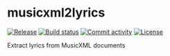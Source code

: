 # musicxml2lyrics

[![Release](https://img.shields.io/github/v/release/willf/musicxml2lyrics)](https://img.shields.io/github/v/release/willf/musicxml2lyrics)
[![Build status](https://img.shields.io/github/actions/workflow/status/willf/musicxml2lyrics/main.yml?branch=main)](https://github.com/willf/musicxml2lyrics/actions/workflows/main.yml?query=branch%3Amain)
[![Commit activity](https://img.shields.io/github/commit-activity/m/willf/musicxml2lyrics)](https://img.shields.io/github/commit-activity/m/willf/musicxml2lyrics)
[![License](https://img.shields.io/github/license/willf/musicxml2lyrics)](https://img.shields.io/github/license/willf/musicxml2lyrics)

Extract lyrics from MusicXML documents
